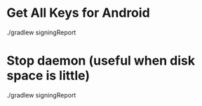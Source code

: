 # Get All Keys for Android

./gradlew signingReport

# Stop daemon (useful when disk space is little)

./gradlew signingReport
